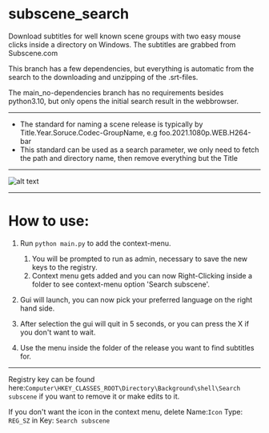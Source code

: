 # subscene_search
Download subtitles for well known scene groups with two easy mouse clicks inside a directory on Windows. The subtitles are grabbed from Subscene.com

<p>This branch has a few dependencies, but everything is automatic from the search to the downloading and unzipping of the .srt-files.
<p>The main_no-dependencies branch has no requirements besides python3.10, but only opens the initial search result in the webbrowser.

---


- The standard for naming a scene release is typically by Title.Year.Soruce.Codec-GroupName, e.g foo.2021.1080p.WEB.H264-bar
- This standard can be used as a search parameter, we only need to fetch the path and directory name, then remove everything but the Title


---
	
![alt text](https://github.com/vagabondHustler/subscene_search/blob/main/resources/prtsc.png?raw=true)
	
---
# How to use:
1. Run ```python main.py``` to add the context-menu.
	1. You will be prompted to run as admin, necessary to save the new keys to the registry.
	2. Context menu gets added and you can now Right-Clicking inside a  folder to see context-menu option 'Search subscene'.
2. Gui will launch, you can now pick your preferred language on the right hand side.
  1. After selection the gui will quit in 5 seconds, or you can press the X if you don't want to wait.

3. Use the menu inside the folder of the release you want to find subtitles for.

---  
Registry key can be found here:```Computer\HKEY_CLASSES_ROOT\Directory\Background\shell\Search subscene``` if you want to remove it or make edits to it.

<p>

If you don't want the icon in the context menu, delete Name:```Icon``` Type: ```REG_SZ``` in Key: ```Search subscene```
